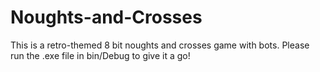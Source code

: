 # Noughts-and-Crosses
This is a retro-themed 8 bit noughts and crosses game with bots. Please run the .exe file in bin/Debug to give it a go!

